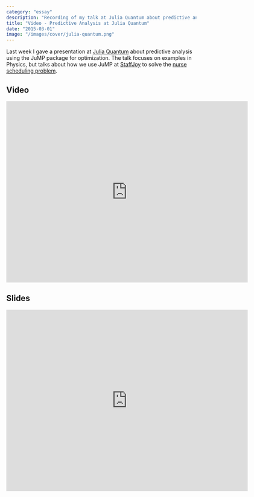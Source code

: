 ```yaml
---
category: "essay"
description: "Recording of my talk at Julia Quantum about predictive analysis in Julia"
title: "Video - Predictive Analysis at Julia Quantum"
date: "2015-03-01"
image: "/images/cover/julia-quantum.png"
---
```


Last week I gave a presentation at [Julia Quantum](http://juliaquantum.github.io) about predictive analysis using the JuMP package for optimization. The talk focuses on examples in Physics, but talks about how we use JuMP at [StaffJoy](https://www.staffjoy.com) to solve the [nurse scheduling problem](https://en.wikipedia.org/wiki/Nurse_scheduling_problem).

## Video

<iframe width="640" height="480" src="https://www.youtube-nocookie.com/embed/MANoOghiCbQ" frameborder="0" allowfullscreen></iframe>


## Slides

<iframe src="https://docs.google.com/presentation/d/1opWpSlkQvTcJbXfgzWbxlymA9fBgkqpEO_cxUFKHvJw/embed?start=false&loop=false&delayms=3000" frameborder="0" width="640" height="480" allowfullscreen="true" mozallowfullscreen="true" webkitallowfullscreen="true"></iframe>

